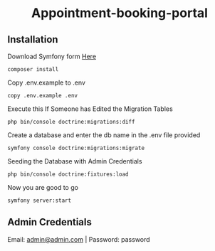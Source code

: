 <h1 align="center"> Appointment-booking-portal </h1>

## Installation

Download Symfony form <a href="https://symfony.com/download">Here</a>

```
composer install
```

Copy .env.example to .env

```
copy .env.example .env
```

Execute this If Someone has Edited the Migration Tables

```
php bin/console doctrine:migrations:diff
```

Create a database and enter the db name in the .env file provided

```
symfony console doctrine:migrations:migrate
```

Seeding the Database with Admin Credentials

```
php bin/console doctrine:fixtures:load
```

Now you are good to go

```
symfony server:start
```

## Admin Credentials

Email: admin@admin.com | Password: password

